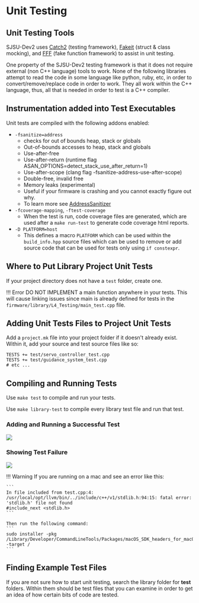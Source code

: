 # Unit Testing

## Unit Testing Tools

SJSU-Dev2 uses [Catch2](https://github.com/catchorg/Catch2) (testing
framework), [Fakeit](https://github.com/eranpeer/FakeIt) (struct & class
mocking), and [FFF](https://github.com/meekrosoft/fff) (fake function
framework) to assist in unit testing.

One property of the SJSU-Dev2 testing framework is that it does not require
external (non C++ language) tools to work. None of the following libraries
attempt to read the code in some language like python, ruby, etc, in order to
convert/remove/replace code in order to work. They all work within the C++
language, thus, all that is needed in order to test is a C++ compiler.

## Instrumentation added into Test Executables

Unit tests are compiled with the following addons enabled:

- `-fsanitize=address`
    - checks for out of bounds heap, stack or globals
    - Out-of-bounds accesses to heap, stack and globals
    - Use-after-free
    - Use-after-return (runtime flag
      ASAN_OPTIONS=detect_stack_use_after_return=1)
    - Use-after-scope (clang flag -fsanitize-address-use-after-scope)
    - Double-free, invalid free
    - Memory leaks (experimental)
    - Useful if your firmware is crashing and you cannot exactly
      figure out why.
    - To learn more see
      [AddressSanitizer](https://clang.llvm.org/docs/AddressSanitizer.html)
- `-fcoverage-mapping`, `-ftest-coverage`
    - When the test is run, code coverage files are generated,
      which are used after a `make run-test` to generate code
      coverage html reports.
- `-D PLATFORM=host`
    - This defines a macro `PLATFORM` which can be used within the
      `build_info.hpp` source files which can be used to remove or add source
      code that can be used for tests only using `if constexpr`.

## Where to Put Library Project Unit Tests

If your project directory does not have a `test` folder, create one.

!!! Error
    DO NOT IMPLEMENT a main function anywhere in your tests. This will cause
    linking issues since main is already defined for tests in the
    `firmware/library/L4_Testing/main_test.cpp` file.

## Adding Unit Tests Files to Project Unit Tests

Add a `project.mk` file into your project folder if it doesn't already
exist. Within it, add your source and test source files like so:

``` make
TESTS += test/servo_controller_test.cpp
TESTS += test/guidance_system_test.cpp
# etc ...
```

## Compiling and Running Tests
Use `make test` to compile and run your tests.

Use `make library-test` to compile every library test file and run that test.

### Adding and Running a Successful Test
<a href="https://asciinema.org/a/MCOkPcrCeIx7O093nC1BrzDrk" target="_blank">
<img src="https://asciinema.org/a/MCOkPcrCeIx7O093nC1BrzDrk.svg" /></a>

### Showing Test Failure
<a href="https://asciinema.org/a/331088" target="_blank">
<img src="https://asciinema.org/a/331088.svg" /></a>

!!! Warning
    If you are running on a mac and see an error like this:

    ```
    In file included from test.cpp:4:
    /usr/local/opt/llvm/bin/../include/c++/v1/stdlib.h:94:15: fatal error: 'stdlib.h' file not found
    #include_next <stdlib.h>
    ```

    Then run the following command:
    ```
    sudo installer -pkg /Library/Developer/CommandLineTools/Packages/macOS_SDK_headers_for_macOS_10.14.pkg -target /
    ```

## Finding Example Test Files

If you are not sure how to start unit testing, search the library folder for
**test** folders. Within them should be test files that you can examine in order
to get an idea of how certain bits of code are tested.
